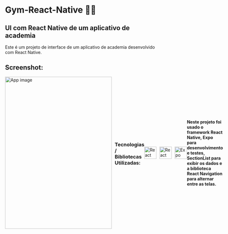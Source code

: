 # Gym-React-Native 💪📱

## UI com React Native de um aplicativo de academia

Este é um projeto de interface de um aplicativo de academia desenvolvido com React Native.

## Screenshot:

<div  style="display: flex; align-items: center">

<img  src="https://i.postimg.cc/QtvyT8Xp/app.jpg"  alt="App image"  width="350"  height="500"  style="margin-right: 10px;"/>


### Tecnologias / Bibliotecas Utilizadas:

<div style="display: flex; align-items: center;">
  <img src="https://reactnative.dev/img/header_logo.svg" alt="React Native" width="40" height="40" style="margin-right: 10px;"/>
  <img src="https://reactnavigation.org/img/spiro.svg" alt="React Navigation" width="40" height="40" style="margin-right: 10px;"/>
  <img src="https://seekicon.com/free-icon-download/expo_1.png" alt="Expo" width="40" height="40"/>
</div>

####  Neste projeto foi usado o framework React Native, Expo para desenvolvimento e testes, SectionList para exibir os dados e a biblioteca React Navigation para alternar entre as telas.
